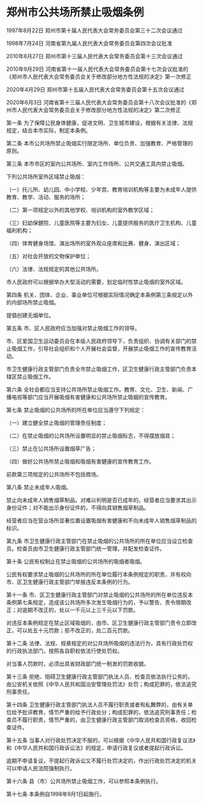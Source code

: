 # 郑州市公共场所禁止吸烟条例

1997年8月22日 郑州市第十届人民代表大会常务委员会第三十二次会议通过

1998年7月24日 河南省第九届人民代表大会常务委员会第四次会议批准

2010年8月27日 郑州市第十三届人民代表大会常务委员会第十三次会议通过

2010年9月29日 河南省第十一届人民代表大会常务委员会第十七次会议批准的《郑州市人民代表大会常务委员会关于修改部分地方性法规的决定》第一次修正

2020年4月29日 郑州市第十五届人民代表大会常务委员会第十五次会议通过

2020年6月3日 河南省第十三届人民代表大会常务委员会第十八次会议批准的《郑州市人民代表大会常务委员会关于修改部分地方性法规的决定》第二次修正

<!-- INFO END -->

第一条 为了保障公民身体健康，促进文明、卫生城市建设，根据有关法律、法规规定，结合本市实际，制定本条例。

第二条 本市公共场所禁止吸烟实行限定场所、单位负责、加强教育、严格管理的原则。

第三条 本市市区的室内公共场所、室内工作场所、公共交通工具内禁止吸烟。

下列公共场所室外区域禁止吸烟：

（一）托儿所、幼儿园、中小学校、少年宫、教育培训机构等主要为未成年人提供教育、教学、活动、服务的场所；

（二）第一项规定以外的其他学校、培训机构的室外教学区域；

（三）妇幼保健院、儿童医院等主要为妇女、儿童提供服务的医疗卫生机构、儿童福利机构；

（四）体育健身场馆、演出场所的室外观众座席和比赛、健身、演出区域；

（五）对社会开放的文物保护单位；

（六）法律、法规规定的其他公共场所。

市人民政府可以根据举办大型活动的需要，划定临时性禁止吸烟的室外区域。

第四条 机关、团体、企业、事业单位可根据实际情况确定本条例第三条规定以外的内部场所禁止吸烟。

提倡创建无烟单位。

第五条 市、区人民政府应当加强对禁止吸烟工作的领导。

市、区爱国卫生运动委员会在本级人民政府领导下，负责组织、协调有关部门的禁止吸烟工作，引导社会组织和个人开展社会监督，开展禁止吸烟工作的宣传教育活动。

市卫生健康行政主管部门负责全市禁止吸烟工作，区卫生健康行政主管部门负责本辖区禁止吸烟工作。

第六条 全社会都应当支持公共场所禁止吸烟工作。教育、文化、卫生、新闻、广播电视等部门应当开展吸烟有害健康和公共场所禁止吸姻的宣传教育。

第七条 禁止吸烟的公共场所的所在单位应当遵守下列规定：

（一）建立健全禁止吸烟的管理责任制度；

（二）在禁止吸烟的公共场所设置明显的禁止吸烟标志，不得摆放烟具；

（三）禁止在公共场所设置烟草广告；

（四）做好公共场所禁止吸烟和吸烟有害健康的宣传教育工作。

前款第三项规定的公共场所不包括商场。

第八条 禁止未成年人吸烟。

禁止向未成年人销售烟草制品。对难以判明是否已成年的，经营者应当要求其出示身份证件；对不能出示身份证件的，不得向其销售烟草制品。

经营者应当在营业场所显著位置设置吸烟有害健康和不向未成年人销售烟草制品的标识。

第九条 市卫生健康行政主管部门在禁止吸烟的公共场所的所在单位应当设立检查员。检查员由市卫生健康行政主管部门统一管理，并配发检查证件。

第十条 公民有权制止在禁止吸烟的公共场所的吸烟者吸烟。

公民有权要求禁止吸烟的公共场所的所在单位履行本条例规定的职责，并有权向市、区卫生健康行政主管部门举报违反本条例的行为。

第十一条 市、区卫生健康行政主管部门对禁止吸烟的公共场所的所在单位违反本条例第七条规定，造成该公共场所多次发生吸烟行为的，予以警告、责令限期改正；对逾期不改正的，处以一千元以上三千元以下罚款。

对违反本条例规定在禁止区域吸烟的，由市、区卫生健康行政主管部门责令立即改正，可以处五十元罚款；拒不改正的，处二百元罚款。

第十二条 法律、法规、规章规定的对公共场所吸烟的违法行为，具有行政处罚权的行政执法部门，按照各自职权依法行使处罚权。

对当事人罚款时，必须出具省财政部门统一制发的罚款收据。

第十三条 拒绝、阻碍卫生健康行政主管部门执法人员、检查员依法执行公务的，由公安机关依照《中华人民共和国治安管理处罚法》处罚；构成犯罪的，依法追究刑事责任。

第十四条 卫生健康行政主管部门执法人员不履行职责或者徇私舞弊的，由有关单位给予批评教育，情节严重的给予行政处分；构成犯罪的，依法追究刑事责任；检查员不履行职责，情节严重的，由卫生健康行政主管部门取消检查员资格，收回检查证件。

第十五条 当事人对行政处罚决定不服的，可以根据《中华人民共和国行政复议法》和《中华人民共和国行政诉讼法》的规定，申请行政复议或者提起行政诉讼。

逾期不申请复议，不提起行政诉讼又不履行处罚决定的，作出行政处罚决定的机关可以申请人民法院强制执行。

第十六条 县（市）公共场所禁止吸烟工作，可以参照本条例执行。

第十七条 本条例自1998年9月1日起施行。

